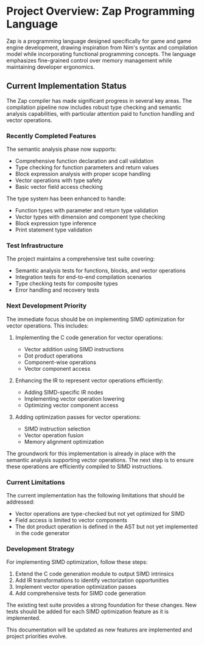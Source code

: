 # Project Overview: Zap Programming Language

Zap is a programming language designed specifically for game and game engine development, drawing inspiration from Nim's syntax and compilation model while incorporating functional programming concepts. The language emphasizes fine-grained control over memory management while maintaining developer ergonomics.

## Current Implementation Status

The Zap compiler has made significant progress in several key areas. The compilation pipeline now includes robust type checking and semantic analysis capabilities, with particular attention paid to function handling and vector operations.

### Recently Completed Features

The semantic analysis phase now supports:
- Comprehensive function declaration and call validation
- Type checking for function parameters and return values
- Block expression analysis with proper scope handling
- Vector operations with type safety
- Basic vector field access checking

The type system has been enhanced to handle:
- Function types with parameter and return type validation
- Vector types with dimension and component type checking
- Block expression type inference
- Print statement type validation

### Test Infrastructure

The project maintains a comprehensive test suite covering:
- Semantic analysis tests for functions, blocks, and vector operations
- Integration tests for end-to-end compilation scenarios
- Type checking tests for composite types
- Error handling and recovery tests

### Next Development Priority

The immediate focus should be on implementing SIMD optimization for vector operations. This includes:

1. Implementing the C code generation for vector operations:
   - Vector addition using SIMD instructions
   - Dot product operations
   - Component-wise operations
   - Vector component access

2. Enhancing the IR to represent vector operations efficiently:
   - Adding SIMD-specific IR nodes
   - Implementing vector operation lowering
   - Optimizing vector component access

3. Adding optimization passes for vector operations:
   - SIMD instruction selection
   - Vector operation fusion
   - Memory alignment optimization

The groundwork for this implementation is already in place with the semantic analysis supporting vector operations. The next step is to ensure these operations are efficiently compiled to SIMD instructions.

### Current Limitations

The current implementation has the following limitations that should be addressed:
- Vector operations are type-checked but not yet optimized for SIMD
- Field access is limited to vector components
- The dot product operation is defined in the AST but not yet implemented in the code generator

### Development Strategy

For implementing SIMD optimization, follow these steps:

1. Extend the C code generation module to output SIMD intrinsics
2. Add IR transformations to identify vectorization opportunities
3. Implement vector operation optimization passes
4. Add comprehensive tests for SIMD code generation

The existing test suite provides a strong foundation for these changes. New tests should be added for each SIMD optimization feature as it is implemented.

This documentation will be updated as new features are implemented and project priorities evolve.
